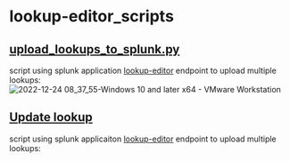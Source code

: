 # lookup-editor_scripts

## [upload_lookups_to_splunk.py](https://github.com/mthcht/lookup-editor_scripts/blob/main/upload_lookups_to_splunk.py)
script using splunk application [lookup-editor](https://splunkbase.splunk.com/app/1724) endpoint to upload multiple lookups:
![2022-12-24 08_37_55-Windows 10 and later x64 - VMware Workstation](https://user-images.githubusercontent.com/75267080/209426236-8a713d04-f128-4c52-97c3-0e2b6109aeac.png)

## [Update lookup](https://github.com/mthcht/lookup-editor_scripts/blob/main/upload_lookups_to_splunk.py)
script using splunk applicaiton [lookup-editor](https://splunkbase.splunk.com/app/1724) endpoint to upload multiple lookups:

